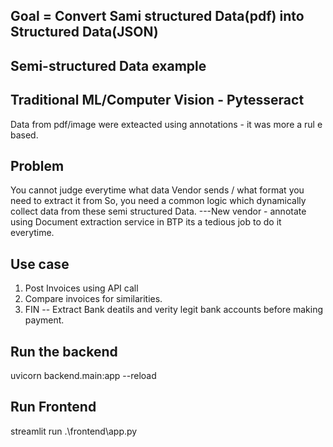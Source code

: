 
## Goal = Convert Sami structured Data(pdf) into Structured Data(JSON)

## Semi-structured Data example
## Traditional ML/Computer Vision - Pytesseract
Data from pdf/image were exteacted using annotations - it was more a rul e based.

## Problem
You cannot judge everytime what data Vendor sends / what format you need to extract it from
So, you need a common logic which dynamically collect data from these semi structured Data.
---New vendor - annotate using Document extraction service in BTP
    its a tedious job to do it everytime.

## Use case
1. Post Invoices using API call
2. Compare invoices for similarities.
3. FIN  -- Extract Bank deatils and verity legit bank accounts before making payment.


## Run the backend
uvicorn backend.main:app --reload


## Run Frontend
streamlit run .\frontend\app.py